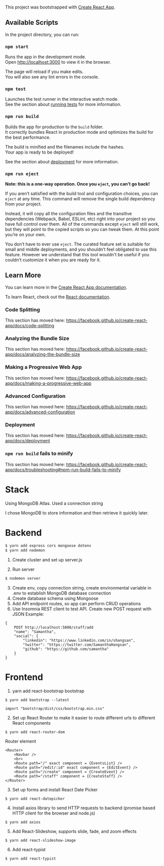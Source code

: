 This project was bootstrapped with [Create React App](https://github.com/facebook/create-react-app).

## Available Scripts

In the project directory, you can run:

### `npm start`

Runs the app in the development mode.<br>
Open [http://localhost:3000](http://localhost:3000) to view it in the browser.

The page will reload if you make edits.<br>
You will also see any lint errors in the console.

### `npm test`

Launches the test runner in the interactive watch mode.<br>
See the section about [running tests](https://facebook.github.io/create-react-app/docs/running-tests) for more information.

### `npm run build`

Builds the app for production to the `build` folder.<br>
It correctly bundles React in production mode and optimizes the build for the best performance.

The build is minified and the filenames include the hashes.<br>
Your app is ready to be deployed!

See the section about [deployment](https://facebook.github.io/create-react-app/docs/deployment) for more information.

### `npm run eject`

**Note: this is a one-way operation. Once you `eject`, you can’t go back!**

If you aren’t satisfied with the build tool and configuration choices, you can `eject` at any time. This command will remove the single build dependency from your project.

Instead, it will copy all the configuration files and the transitive dependencies (Webpack, Babel, ESLint, etc) right into your project so you have full control over them. All of the commands except `eject` will still work, but they will point to the copied scripts so you can tweak them. At this point you’re on your own.

You don’t have to ever use `eject`. The curated feature set is suitable for small and middle deployments, and you shouldn’t feel obligated to use this feature. However we understand that this tool wouldn’t be useful if you couldn’t customize it when you are ready for it.

## Learn More

You can learn more in the [Create React App documentation](https://facebook.github.io/create-react-app/docs/getting-started).

To learn React, check out the [React documentation](https://reactjs.org/).

### Code Splitting

This section has moved here: https://facebook.github.io/create-react-app/docs/code-splitting

### Analyzing the Bundle Size

This section has moved here: https://facebook.github.io/create-react-app/docs/analyzing-the-bundle-size

### Making a Progressive Web App

This section has moved here: https://facebook.github.io/create-react-app/docs/making-a-progressive-web-app

### Advanced Configuration

This section has moved here: https://facebook.github.io/create-react-app/docs/advanced-configuration

### Deployment

This section has moved here: https://facebook.github.io/create-react-app/docs/deployment

### `npm run build` fails to minify

This section has moved here: https://facebook.github.io/create-react-app/docs/troubleshooting#npm-run-build-fails-to-minify

# Stack

Using MongoDB Atlas. Used a connection string

I chose MongoDB to store information and then retrieve it quickly later.

# Backend

```bash
$ yarn add express cors mongoose dotenv
$ yarn add nodemon
```

1. Create cluster and set up server.js

2. Run server

```bash
$ nodemon server
```

3. Create env, copy connection string, create environmental variable in .env to establish MongoDB database connection
4. Create database schema using Mongoose
5. Add API endpoint routes, so app can perform CRUD operations
6. Use Insomnia REST client to test API. Create new POST request with JSON
   Example:

```
{
    POST http://localhost:5000/staff/add
	"name": "Samantha",
	"social": {
		"linkedin": "https://www.linkedin.com/in/shangsan",
		"twitter": "https://twitter.com/SamanthaHangsan",
		"github": "https://github.com/samantha"
	}
}
```

# Frontend

1. yarn add react-bootstrap bootstrap

```
$ yarn add bootstrap --latest

import "bootstrap/dist/css/bootstrap.min.css"
```

2. Set up React Router to make it easier to route different urls to different React components

```
$ yarn add react-router-dom
```

Router element

```
<Router>
    <Navbar />
    <br>
    <Route path="/" exact component = {EventsList} />
    <Route path="/edit/:id" exact component = {EditEvent} />
    <Route path="/create" component = {CreateEvent} />
    <Route path="/staff" component = {CreateStaff} />
</Router>
```

3. Set up forms and install React Date Picker

```
$ yarn add react-datepicker
```

4. Install axios library to send HTTP requests to backend (promise based HTTP client for the browser and node.js)

```
$ yarn add axios
```

5. Add React-Slideshow, supports slide, fade, and zoom effects

```
$ yarn add react-slideshow-image
```

6. Add react-typist

```
$ yarn add react-typist
```
